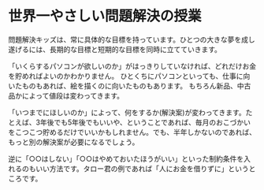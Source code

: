 世界一やさしい問題解決の授業
=======

問題解決キッズは、常に具体的な目標を持っています。ひとつの大きな夢を成し遂げるには、長期的な目標と短期的な目標を同時に立てていきます。

「いくらするパソコンが欲しいのか」がはっきりしていなければ、どれだけお金を貯めればよいのかわかりません。
ひとくちにパソコンといっても、仕事に向いたものもあれば、絵を描くのに向いたものもあります。
もちろん新品、中古品かによって値段は変わってきます。

「いつまでにほしいのか」によって、何をするか(解決案)が変わってきます。たとえば、3年後でも5年後でもいいや、ということであれば、毎月のおこづかいをこつこつ貯めるだけでいいかもしれません。でも、半年しかないのであれば、もっと別の解決案が必要になるでしょう。

逆に「○○はしない」「○○はやめておいたほうがいい」といった制約条件を入れるのもいい方法です。タロー君の例であれば「人にお金を借りずに」というところです。